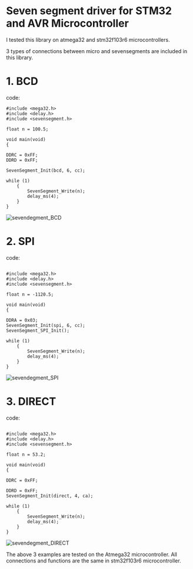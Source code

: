 # Seven segment driver for STM32 and AVR Microcontroller

I tested this library on atmega32 and stm32f103r6 microcontrollers.

3 types of connections between micro and sevensegments are included in this library.

# 1. BCD

code:

```
#include <mega32.h>
#include <delay.h>
#include <sevensegment.h>

float n = 100.5;

void main(void)
{

DDRC = 0xFF;
DDRD = 0xFF;

SevenSegment_Init(bcd, 6, cc);

while (1)             
    {
        SevenSegment_Write(n);
        delay_ms(4);
    }
}

```

![sevendegment_BCD](https://user-images.githubusercontent.com/129272853/230951598-46248a43-f659-4e6e-9e25-ee010a56fc9b.png)



# 2. SPI

code:

```

#include <mega32.h>
#include <delay.h>
#include <sevensegment.h>

float n = -1120.5;

void main(void)
{

DDRA = 0x03;
SevenSegment_Init(spi, 6, cc);
SevenSegment_SPI_Init();

while (1)             
    {
        SevenSegment_Write(n);
        delay_ms(4);
    }
}

```

![sevendegment_SPI](https://user-images.githubusercontent.com/129272853/230951541-e69c9e58-29f7-4203-9569-83d996c0a911.png)



# 3. DIRECT

code:

```

#include <mega32.h>
#include <delay.h>
#include <sevensegment.h>

float n = 53.2;

void main(void)
{

DDRC = 0xFF;

DDRD = 0xFF;
SevenSegment_Init(direct, 4, ca);

while (1)             
    {
        SevenSegment_Write(n);
        delay_ms(4);
    }
}
```

![sevendegment_DIRECT](https://user-images.githubusercontent.com/129272853/230951488-9f96c7fb-34de-475f-9cd7-701c128f3fbb.png)


The above 3 examples are tested on the Atmega32 microcontroller.
All connections and functions are the same in stm32f103r6 microcontroller.




